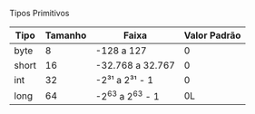 Tipos Primitivos

| Tipo  | Tamanho | Faixa                                | Valor Padrão |
|-------|---------|--------------------------------------|--------------|
| byte  | 8       | -128 a 127                           | 0            |
| short | 16      | -32.768 a 32.767                     | 0            |
| int   | 32      | -2³¹ a 2³¹ - 1                       | 0            |
| long  | 64      | -2<sup>63</sup> a 2<sup>63</sup> - 1 | 0L           |

